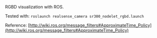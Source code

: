 RGBD visualization with ROS.

Tested with: `roslaunch realsense_camera sr300_nodelet_rgbd.launch`

Reference: [http://wiki.ros.org/message_filters#ApproximateTime_Policy](http://wiki.ros.org/message_filters#ApproximateTime_Policy)
